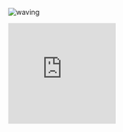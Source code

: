 ![waving](https://capsule-render.vercel.app/api?type=waving&height=200&text=Welcome!%20&fontAlign=80&fontAlignY=40&color=000000&fontColor=ff7f00)

<iframe src="https://carbon.now.sh/embed?bg=rgba%28171%2C+184%2C+195%2C+1%29&t=seti&wt=none&l=auto&width=680&ds=true&dsyoff=20px&dsblur=68px&wc=true&wa=true&pv=56px&ph=56px&ln=false&fl=1&fm=Hack&fs=14px&lh=133%25&si=false&es=2x&wm=false&code=print%281%29" style="width: 218px; height: 205px; border:0; transform: scale(1); overflow:hidden;" sandbox="allow-scripts allow-same-origin"> </iframe>
